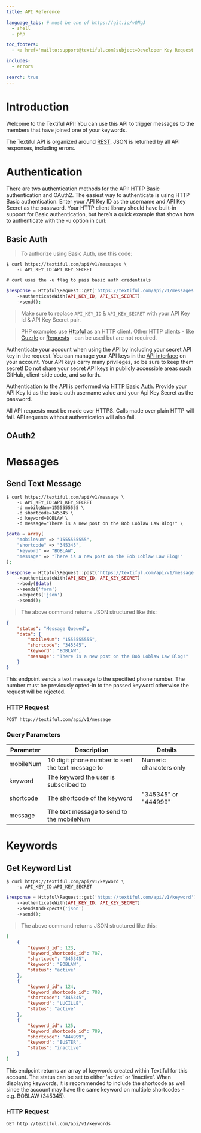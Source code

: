 ```yaml
---
title: API Reference

language_tabs: # must be one of https://git.io/vQNgJ
  - shell
  - php

toc_footers:
  - <a href='mailto:support@textiful.com?subject=Developer Key Request'>Request a Developer Key</a>

includes:
  - errors

search: true
---
```


# Introduction

Welcome to the Textiful API! You can use this API to trigger messages to the members that have joined one of your keywords.

The Textiful API is organized around [REST](https://en.wikipedia.org/wiki/Representational_state_transfer). JSON is returned by all API responses, including errors.

# Authentication

There are two authentication methods for the API: HTTP Basic authentication and OAuth2. The easiest way to authenticate is using HTTP Basic authentication. Enter your API Key ID as the username and API Key Secret as the password. Your HTTP client library should have built-in support for Basic authentication, but here’s a quick example that shows how to authenticate with the -u option in curl:

## Basic Auth

> To authorize using Basic Auth, use this code:

```shell
$ curl https://textiful.com/api/v1/messages \
    -u API_KEY_ID:API_KEY_SECRET
   
# curl uses the -u flag to pass basic auth credentials
```

```php
$response = Httpful\Request::get('https://textiful.com/api/v1/messages')
    ->authenticateWith(API_KEY_ID, API_KEY_SECRET)
    ->send();    
```

> Make sure to replace `API_KEY_ID` & `API_KEY_SECRET` with your API Key Id & API Key Secret pair.

> PHP examples use [Httpful](https://github.com/nategood/httpful) as an HTTP client.
> Other HTTP clients - like [Guzzle](http://docs.guzzlephp.org/en/stable/) or [Requests](http://docs.python-requests.org/en/master/) - can be used but are not required.

Authenticate your account when using the API by including your secret API key in the request. You can manage your API keys in the [API interface](https://textiful.com/api_keys) on your account. Your API keys carry many privileges, so be sure to keep them secret! Do not share your secret API keys in publicly accessible areas such GitHub, client-side code, and so forth.

Authentication to the API is performed via [HTTP Basic Auth](https://en.wikipedia.org/wiki/Basic_access_authentication). Provide your API Key Id as the basic auth username value and your Api Key Secret as the password.

<aside class="notice">
All API requests must be made over HTTPS. Calls made over plain HTTP will fail. API requests without authentication will also fail.
</aside>

## OAuth2




# Messages

## Send Text Message

```shell
$ curl https://textiful.com/api/v1/message \
    -u API_KEY_ID:API_KEY_SECRET
    -d mobileNum=1555555555 \
    -d shortcode=345345 \
    -d keyword=BOBLAW \
    -d message="There is a new post on the Bob Loblaw Law Blog!" \    
```

```php
$data = array(
    "mobileNum" => "1555555555",
    "shortcode" => "345345",
    "keyword" => "BOBLAW",
    "message" => "There is a new post on the Bob Loblaw Law Blog!"
);

$response = Httpful\Request::post('https://textiful.com/api/v1/message')
    ->authenticateWith(API_KEY_ID, API_KEY_SECRET)
    ->body($data)
    ->sends('form')
    ->expects('json')
    ->send();
```

> The above command returns JSON structured like this:

```json
{
    "status": "Message Queued",
    "data": {
        "mobileNum": "1555555555",
        "shortcode": "345345",
        "keyword": "BOBLAW",
        "message": "There is a new post on the Bob Loblaw Law Blog!"
    }
}
```

This endpoint sends a text message to the specified phone number. The number must be previously opted-in to the passed keyword otherwise the request will be rejected.

### HTTP Request

`POST http://textiful.com/api/v1/message`

### Query Parameters

Parameter | Description | Details
--------- | ------- | -----------
mobileNum | 10 digit phone number to sent the text message to | Numeric characters only
keyword | The keyword the user is subscribed to
shortcode | The shortcode of the keyword | "345345" or "444999"
message | The text message to send to the mobileNum


# Keywords

## Get Keyword List

```shell
$ curl https://textiful.com/api/v1/keyword \
    -u API_KEY_ID:API_KEY_SECRET    
```

```php
$response = Httpful\Request::get('https://textiful.com/api/v1/keyword')
    ->authenticateWith(API_KEY_ID, API_KEY_SECRET)
    ->sendsAndExpects('json')
    ->send();
```

> The above command returns JSON structured like this:

```json
[
    {
        "keyword_id": 123,
        "keyword_shortcode_id": 787,
        "shortcode": "345345",
        "keyword": "BOBLAW",
        "status": "active"
    },
    {
        "keyword_id": 124,
        "keyword_shortcode_id": 788,
        "shortcode": "345345",
        "keyword": "LUCILLE",
        "status": "active"
    },
    {
        "keyword_id": 125,
        "keyword_shortcode_id": 789,
        "shortcode": "444999",
        "keyword": "BUSTER",
        "status": "inactive"
    }
]
```

This endpoint returns an array of keywords created within Textiful for this account. The status can be set to either 'active' or 'inactive'. When displaying keywords, it is recommended to include the shortcode as well since the account may have the same keyword on multiple shortcodes - e.g. BOBLAW (345345).

### HTTP Request

`GET http://textiful.com/api/v1/keywords`